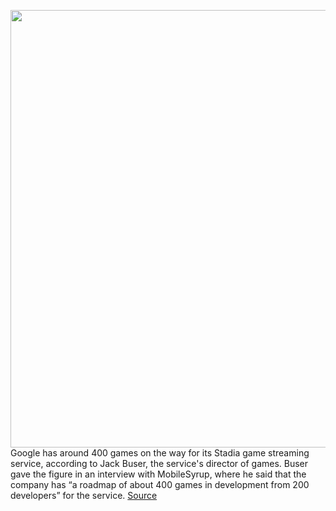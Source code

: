 <img src='https://cdn.vox-cdn.com/thumbor/F-QbkoeqJM5k7w4EQ2a3IorSmHY=/0x0:1475x983/1200x800/filters:focal(620x374:856x610)/cdn.vox-cdn.com/uploads/chorus_image/image/67876857/stadia.0.jpg' width='700px' /><br/>
Google has around 400 games on the way for its Stadia game streaming service, according to Jack Buser, the service's director of games. Buser gave the figure in an interview with MobileSyrup, where he said that the company has “a roadmap of about 400 games in development from 200 developers” for the service.
<a href='https://www.theverge.com/2020/11/24/21612848/google-stadia-400-games-200-developers'> Source <a/>